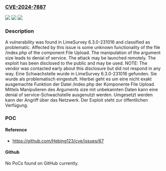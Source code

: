 ### [CVE-2024-7887](https://cve.mitre.org/cgi-bin/cvename.cgi?name=CVE-2024-7887)
![](https://img.shields.io/static/v1?label=Product&message=LimeSurvey&color=blue)
![](https://img.shields.io/static/v1?label=Version&message=6.3.0-231016%20&color=brightgreen)
![](https://img.shields.io/static/v1?label=Vulnerability&message=CWE-404%20Denial%20of%20Service&color=brightgreen)

### Description

A vulnerability was found in LimeSurvey 6.3.0-231016 and classified as problematic. Affected by this issue is some unknown functionality of the file /index.php of the component File Upload. The manipulation of the argument size leads to denial of service. The attack may be launched remotely. The exploit has been disclosed to the public and may be used. NOTE: The vendor was contacted early about this disclosure but did not respond in any way.
Eine Schwachstelle wurde in LimeSurvey 6.3.0-231016 gefunden. Sie wurde als problematisch eingestuft. Hierbei geht es um eine nicht exakt ausgemachte Funktion der Datei /index.php der Komponente File Upload. Mittels Manipulieren des Arguments size mit unbekannten Daten kann eine denial of service-Schwachstelle ausgenutzt werden. Umgesetzt werden kann der Angriff über das Netzwerk. Der Exploit steht zur öffentlichen Verfügung.

### POC

#### Reference
- https://github.com/Hebing123/cve/issues/67

#### Github
No PoCs found on GitHub currently.


